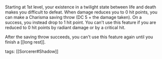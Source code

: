 Starting at 1st level, your existence in a twilight state between life and death makes you difficult to defeat. When damage reduces you to 0 hit points, you can make a Charisma saving throw (DC 5 + the damage taken). On a success, you instead drop to 1 hit point. You can't use this feature if you are reduced to 0 hit points by radiant damage or by a critical hit.

After the saving throw succeeds, you can't use this feature again until you finish a [[long rest]].

tags: [[Sorcerer#Shadow]]